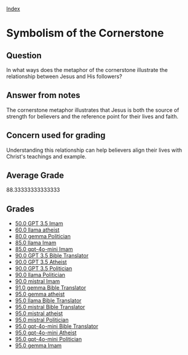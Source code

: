 
[Index](../../index.md)
# Symbolism of the Cornerstone
## Question
In what ways does the metaphor of the cornerstone illustrate the relationship between Jesus and His followers?

## Answer from notes
The cornerstone metaphor illustrates that Jesus is both the source of strength for believers and the reference point for their lives and faith.

## Concern used for grading
Understanding this relationship can help believers align their lives with Christ's teachings and example.

## Average Grade
88.33333333333333

## Grades
 * [50.0 GPT 3.5 Imam](../answers/GPT_3.5_Imam/Symbolism_of_the_Cornerstone.md)
 * [60.0 llama atheist](../answers/llama_atheist/Symbolism_of_the_Cornerstone.md)
 * [80.0 gemma Politician](../answers/gemma_Politician/Symbolism_of_the_Cornerstone.md)
 * [85.0 llama Imam](../answers/llama_Imam/Symbolism_of_the_Cornerstone.md)
 * [85.0 gpt-4o-mini Imam](../answers/gpt-4o-mini_Imam/Symbolism_of_the_Cornerstone.md)
 * [90.0 GPT 3.5 Bible Translator](../answers/GPT_3.5_Bible_Translator/Symbolism_of_the_Cornerstone.md)
 * [90.0 GPT 3.5 Atheist](../answers/GPT_3.5_Atheist/Symbolism_of_the_Cornerstone.md)
 * [90.0 GPT 3.5 Politician](../answers/GPT_3.5_Politician/Symbolism_of_the_Cornerstone.md)
 * [90.0 llama Politician](../answers/llama_Politician/Symbolism_of_the_Cornerstone.md)
 * [90.0 mistral Imam](../answers/mistral_Imam/Symbolism_of_the_Cornerstone.md)
 * [91.0 gemma Bible Translator](../answers/gemma_Bible_Translator/Symbolism_of_the_Cornerstone.md)
 * [95.0 gemma atheist](../answers/gemma_atheist/Symbolism_of_the_Cornerstone.md)
 * [95.0 llama Bible Translator](../answers/llama_Bible_Translator/Symbolism_of_the_Cornerstone.md)
 * [95.0 mistral Bible Translator](../answers/mistral_Bible_Translator/Symbolism_of_the_Cornerstone.md)
 * [95.0 mistral atheist](../answers/mistral_atheist/Symbolism_of_the_Cornerstone.md)
 * [95.0 mistral Politician](../answers/mistral_Politician/Symbolism_of_the_Cornerstone.md)
 * [95.0 gpt-4o-mini Bible Translator](../answers/gpt-4o-mini_Bible_Translator/Symbolism_of_the_Cornerstone.md)
 * [95.0 gpt-4o-mini Atheist](../answers/gpt-4o-mini_Atheist/Symbolism_of_the_Cornerstone.md)
 * [95.0 gpt-4o-mini Politician](../answers/gpt-4o-mini_Politician/Symbolism_of_the_Cornerstone.md)
 * [95.0 gemma Imam](../answers/gemma_Imam/Symbolism_of_the_Cornerstone.md)

